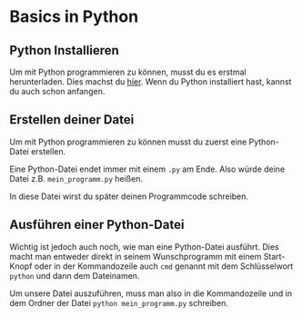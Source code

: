 # Basics in Python

## Python Installieren

Um mit Python programmieren zu können, musst du es erstmal herunterladen. Dies machst du [hier](https://www.python.org/downloads/).
Wenn du Python installiert hast, kannst du auch schon anfangen.

## Erstellen deiner Datei

Um mit Python programmieren zu können musst du zuerst eine Python-Datei erstellen. 

Eine Python-Datei endet immer mit einem `.py` am Ende. Also würde deine Datei z.B. `mein_programm.py` heißen.

In diese Datei wirst du später deinen Programmcode schreiben.

## Ausführen einer Python-Datei

Wichtig ist jedoch auch noch, wie man eine Python-Datei ausführt. Dies macht man entweder direkt in
seinem Wunschprogramm mit einem Start-Knopf oder in der Kommandozeile auch `cmd` genannt mit dem Schlüsselwort
`python` und dann dem Dateinamen.

Um unsere Datei auszuführen, muss man also in die Kommandozeile und in dem Ordner der Datei `python mein_programm.py`
schreiben.